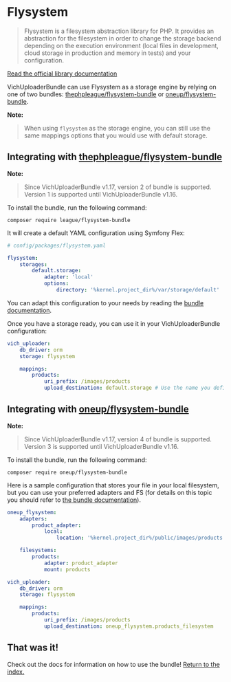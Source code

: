Flysystem
=========

> Flysystem is a filesystem abstraction library for PHP. It provides an abstraction 
> for the filesystem in order to change the storage backend depending on the execution 
> environment (local files in development, cloud storage in production and memory in tests)
> and your configuration.

[Read the official library documentation](https://flysystem.thephpleague.com)

VichUploaderBundle can use Flysystem as a storage engine by relying on one of two bundles: 
[thephpleague/flysystem-bundle](https://github.com/thephpleague/flysystem-bundle)
or
[oneup/flysystem-bundle](https://github.com/1up-lab/OneupFlysystemBundle).

**Note:**

> When using `flysystem` as the storage engine, you can still use
> the same mappings options that you would use with default storage.

## Integrating with [thephpleague/flysystem-bundle](https://github.com/thephpleague/flysystem-bundle)

**Note:**

> Since VichUploaderBundle v1.17, version 2 of bundle is supported. Version 1 is supported until VichUploaderBundle v1.16.

To install the bundle, run the following command:

```
composer require league/flysystem-bundle
```

It will create a default YAML configuration using Symfony Flex:

```yaml
# config/packages/flysystem.yaml

flysystem:
    storages:
        default.storage:
            adapter: 'local'
            options:
                directory: '%kernel.project_dir%/var/storage/default'
```

You can adapt this configuration to your needs by reading the 
[bundle documentation](https://github.com/thephpleague/flysystem-bundle/blob/master/docs/1-getting-started.md).

Once you have a storage ready, you can use it in your VichUploaderBundle configuration:

``` yaml
vich_uploader:
    db_driver: orm
    storage: flysystem

    mappings:
        products:
            uri_prefix: /images/products
            upload_destination: default.storage # Use the name you defined for your storage here
```

## Integrating with [oneup/flysystem-bundle](https://github.com/1up-lab/OneupFlysystemBundle)

**Note:**

> Since VichUploaderBundle v1.17, version 4 of bundle is supported. Version 3 is supported until VichUploaderBundle v1.16.

To install the bundle, run the following command:

```
composer require oneup/flysystem-bundle
```

Here is a sample configuration that stores your file in your local filesystem,
but you can use your preferred adapters and FS (for details on this topic you
should refer to
[the bundle documentation](https://github.com/1up-lab/OneupFlysystemBundle/blob/master/doc/index.md)).

``` yaml
oneup_flysystem:
    adapters:
        product_adapter:
            local:
                location: '%kernel.project_dir%/public/images/products'

    filesystems:
        products:
            adapter: product_adapter
            mount: products

vich_uploader:
    db_driver: orm
    storage: flysystem

    mappings:
        products:
            uri_prefix: /images/products
            upload_destination: oneup_flysystem.products_filesystem
```

## That was it!

Check out the docs for information on how to use the bundle!
[Return to the index.](../index.md)
